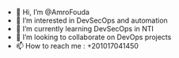 - 👋 Hi, I’m @AmroFouda
- 👀 I’m interested in DevSecOps and automation
- 🌱 I’m currently learning DevSecOps in NTI
- 💞️ I’m looking to collaborate on DevOps projects
- 📫 How to reach me : +201017041450

<!---
AmroFouda/AmroFouda is a ✨ special ✨ repository because its `README.md` (this file) appears on your GitHub profile.
You can click the Preview link to take a look at your changes.
--->

